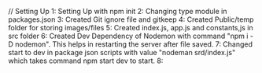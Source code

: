 // Setting Up
1: Setting Up with npm init
2: Changing type module in packages.json
3: Created Git ignore file and gitkeep
4: Created Public/temp folder for storing images/files
5: Created index.js, app.js and constants,js in src folder
6: Created Dev Dependency of Nodemon with command "npm i -D nodemon". This helps in restarting the server after file saved.
7: Changed start to dev in package json scripts with value "nodeman srd/index.js" which takes command npm start dev to start.
8:
